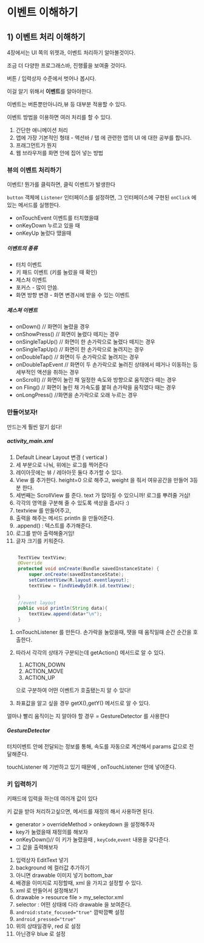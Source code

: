 # 이벤트 이해하기

## 1) 이벤트 처리 이해하기



4장에서는 UI 쪽의 위젯과, 이벤트 처리하기 알아볼것이다.

조금 더 다양한 프로그래스바, 진행률을 보여줄 것이다.

버튼 / 입력상자 수준에서 벗어나 봅시다.

이걸 알기 위해서 **이벤트**를 알아야한다. 



이벤트는 버튼뿐만아니라,뷰 등 대부분 적용할 수 있다. 

이벤트 방법을 이용하면 여러 처리를 할 수 있다.



1. 간단한 애니메이션 처리
2. 앱에 가장 기본적인 형태 - 액션바 / 탭 에 관련한 앱의 UI 에 대한 공부를 합니다.
3. 프래그먼트가 뭔지 
4. 웹 브라우저를 화면 안에 집어 넣는 방법

### 뷰의 이벤트 처리하기

이벤트! 뭔가를 클릭하면, 클릭 이벤트가 발생한다

`button` 객체에 `Listener` 인터페이스를 설정하면, 그 인터페이스에 구현된 `onClick` 에 있는 메서드를 실행한다.

- onTouchEvent 이벤트를 터치했을떄
- onKeyDown 누르고 있을 때
- onKeyUp 눌렀다 땠을때

##### 이벤트의 종류

- 터치 이벤트
- 키 패드 이벤트 (키를 눌렀을 때 확인)
- 제스처 이벤트
- 포커스 - 많이 안씀. 
- 화면 방향 변경 - 화면 변경시에 받을 수 있는 이벤트

##### 제스쳐 이벤트

- onDown() // 화면이 눌렸을 경우
- onShowPress() // 화면이 눌렸다 떼지는 경우
- onSingleTapUp() // 화면이 한 손가락으로 눌렸다 떼지는 경우
- onSingleTapUp() // 화면이 한 손가락으로 눌려지는 경우
- onDoubleTap() // 화면이 두 손가락으로 눌려지는 경우
- onDoubleTapEvent // 화면이 두 손가락으로 눌려진 상태에서 떼거나 이동하는 등 세부적인 액션을 취하는 경우
- onScroll() // 화면이 눌린 채 일정한 속도와 방향으로 움직였다 떼는 경우
- on Fling() // 화면이 눌린 채 가속도를 붙혀 손가락을 움직였다 때는 경우
- onLongPress() //화면을 손가락으로 오래 누르는 경우 

### 만들어보자!

만드는게 훨씬 알기 쉽다!

##### activity_main.xml

1. Default Linear Layout 변경 ( vertical )
2. 세 부분으로 나눠, 위에는 로그를 찍어준다
3. 레이아웃에는 뷰 / 레아아웃 둘다 추가할 수 있다. 
4. View 를 추가한다. height=0 으로 해주고, weight 을 줘서 여유공간을 만들어 3등분 한다. 
5. 세번째는 ScrollView 를 준다. text 가 많아질 수 있으니까! 로그를 뿌려줄 거심!
6. 각각의 영역을 구분해 줄 수 있도록 색상을 줍시다 :) 
7. textview 를 만들어주고,
8. 출력을 해주는 메서드 println 을 만들어준다.
9. .append() : 텍스트를 추가해준다.
10. 로그를 받아 출력해줄거임! 
11. 글자 크기를 키워준다. 



```java

    TextView textView;
    @Override
    protected void onCreate(Bundle savedInstanceState) {
        super.onCreate(savedInstanceState);
        setContentView(R.layout.eventlayout);
        textView = findViewById(R.id.textView);
        
    }
    //event layout
    public void println(String data){
        textView.append(data+"\n");
    }
```



1. onTouchListener 를 만든다. 손가락을 눌렀을때, 땟을 때 움직일때 순간 순간을 호출한다. 

2. 따라서 각각의 상태가 구분되는데 getAction() 메서드로 알 수 있다.

   1. ACTION_DOWN
   2. ACTION_MOVE
   3. ACTION_UP

   으로 구분하여 어떤 이벤트가 호출됐는지 알 수 있다! 

3. 좌표값을 알고 싶을 경우 getX(),getY() 메서드로 알 수 있다.



얼마나 빨리 움직이는 지 알아야 할 경우 = GestureDetector 를 사용한다

##### GestureDetector

터치이벤트 안에 전달되는 정보를 통해, 속도를 자동으로 계산해서 params 값으로 전달해준다. 

touchListener 에 기반하고 있기 때문에 , onTouchListener 안에 넣어준다. 



### 키 입력하기

키패드에 입력을 하는데 여러개 값이 있다

키 값을 받아 처리하고싶으면, 메서드를 재정의 해서 사용하면 된다. 



- generator > overrideMethod > onkeydown 을 설정해주자
- key가 눌렸을때 재정의를 해보자
- onKeyDown()// 이 키가 눌렸을때 , `keyCode`,`event` 내용을 갖다준다.
- 그 값을 출력해보자



1. 입력상자 EditText 넣기
2. background 에 컬러값 추가하기 
3. 아니면 drawable 이미지 넣기 bottom_bar 
4. 배경을 이미지로 지정할때, xml 을 가지고 설정할 수 있다.
5. xml 로 만들어서 설정해보기 
6. drawable > resource file > my_selector.xml
7. selector : 어떤 상태에 다라 drawable 을 보여준다. 
8. `android:state_focused="true"` 깜박깜빡 설정
9. `android_pressed="true"`
10. 위의 상태일경우, red 로 설정
11. 아닌경우 blue 로 설정 